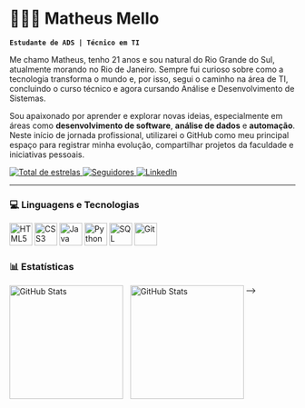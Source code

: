 # 👨🏻‍💻 Matheus Mello

**`Estudante de ADS | Técnico em TI`**

Me chamo Matheus, tenho 21 anos e sou natural do Rio Grande do Sul, atualmente morando no Rio de Janeiro. Sempre fui curioso sobre como a tecnologia transforma o mundo e, por isso, segui o caminho na área de TI, concluindo o curso técnico e agora cursando Análise e Desenvolvimento de Sistemas.

Sou apaixonado por aprender e explorar novas ideias, especialmente em áreas como **desenvolvimento de software**, **análise de dados** e **automação**. Neste início de jornada profissional, utilizarei o GitHub como meu principal espaço para registrar minha evolução, compartilhar projetos da faculdade e iniciativas pessoais.
<p align="left">
    </a> 
    <a href="https://github.com/mmellozzz?tab=repositories&sort=stargazers">
        <img 
            alt="Total de estrelas" 
            title="Total de estrelas GitHub" 
            src="https://custom-icon-badges.demolab.com/github/stars/mmellozzz?color=55960c&style=for-the-badge&labelColor=488207&logo=star&label=estrelas"
        />
    </a>
    <a href="https://github.com/mmellozzz?tab=followers">
        <img 
            alt="Seguidores" 
            title="Me siga no GitHub" 
            src="https://custom-icon-badges.demolab.com/github/followers/mmellozzz?color=236ad3&labelColor=1155ba&style=for-the-badge&logo=github&label=Seguidores&logoColor=white"
        />
    </a>
    <a href="[https://www.linkedin.com/in/seu-linkedin/](https://www.linkedin.com/in/matheus-mello-4913622a9)">
        <img 
            alt="LinkedIn" 
            title="Me conecte no LinkedIn" 
            src="https://custom-icon-badges.demolab.com/badge/LinkedIn-0A66C2?style=for-the-badge&logo=linkedin&logoColor=white"
            />
    </a>
</p>

---

<h3>💻 Linguagens e Tecnologias</h3>
<p>
    <img src="https://cdn.jsdelivr.net/gh/devicons/devicon/icons/html5/html5-plain.svg" alt="HTML5" title="HTML5" width="40" height="40"/>
    <img src="https://cdn.jsdelivr.net/gh/devicons/devicon/icons/css3/css3-plain.svg" alt="CSS3" title="CSS3" width="40" height="40"/>
    <img src="https://cdn.jsdelivr.net/gh/devicons/devicon/icons/java/java-plain.svg" alt="Java" title="Java" width="40" height="40"/>
    <img src="https://cdn.jsdelivr.net/gh/devicons/devicon/icons/python/python-plain.svg" alt="Python" title="Python" width="40" height="40"/>
    <img src="https://cdn.jsdelivr.net/gh/devicons/devicon/icons/postgresql/postgresql-plain.svg" alt="SQL" title="SQL" width="40" height="40"/>
    <img src="https://cdn.jsdelivr.net/gh/devicons/devicon/icons/git/git-plain.svg" alt="Git" title="Git" width="40" height="40"/>
</p>



### 📊 Estatísticas

<p>
  <img 
    align="left" 
    alt="GitHub Stats" 
    height="200" 
    style="padding-right: 10px;" 
    src="https://github-readme-stats.vercel.app/api?username=Larissakich&show_icons=true&theme=tokyonight&include_all_commits=true&locale=pt-br" 
  />

<img 
      align="left" 
      alt="GitHub Stats" 
      height="200" 
      src="https://github-readme-stats.vercel.app/api/top-langs/?username=larissakich&theme=tokyonight&layout=compact&custom_title=Tecnologias&langs_count=9" 
  />

</p>
-->

